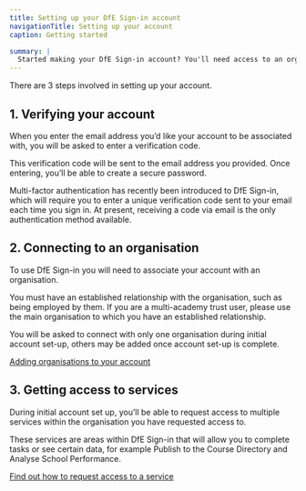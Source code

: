 ```yaml
---
title: Setting up your DfE Sign-in account
navigationTitle: Setting up your account
caption: Getting started

summary: |
  Started making your DfE Sign-in account? You'll need access to an organisation. Here's what to do.
---
```


There are 3 steps involved in setting up your account.

## 1. Verifying your account

When you enter the email address you’d like your account to be associated with, you will be asked to enter a verification code.

This verification code will be sent to the email address you provided. Once entering, you’ll be able to create a secure password.

Multi-factor authentication has recently been introduced to DfE Sign-in, which will require you to enter a unique verification code sent to your email each time you sign in.
At present, receiving a code via email is the only authentication method available.

## 2. Connecting to an organisation

To use DfE Sign-in you will need to associate your account with an organisation.

You must have an established relationship with the organisation, such as being employed by them. If you are a multi-academy trust user, please use the main organisation to which you have an established relationship.

You will be asked to connect with only one organisation during initial account set-up, others may be added once account set-up is complete.

[Adding organisations to your account](/your-account/add-organisations)

## 3. Getting access to services

During initial account set up, you’ll be able to request access to multiple services within the organisation you have requested access to.

These services are areas within DfE Sign-in that will allow you to complete tasks or see certain data, for example Publish to the Course Directory and Analyse School Performance.

[Find out how to request access to a service](/your-account/request-service-access)
